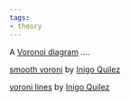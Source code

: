 ```yaml
---
tags:
- theory
---
```


A [Voronoi diagram](https://en.wikipedia.org/wiki/Voronoi_diagram) ....

[smooth voroni](https://www.iquilezles.org/www/articles/smoothvoronoi/smoothvoronoi.htm) by [Inigo Quilez](https://www.iquilezles.org/index.html)

[voroni lines](https://www.iquilezles.org/www/articles/voronoilines/voronoilines.htm) by [Inigo Quilez](https://www.iquilezles.org/index.html)